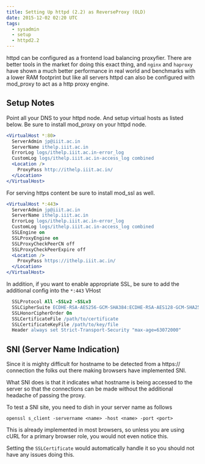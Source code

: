 ```yaml
---
title: Setting Up httpd (2.2) as ReverseProxy (OLD)
date: 2015-12-02 02:20 UTC
tags: 
  - sysadmin
  - setup
  - httpd2.2 
---
```


httpd can be configured as a frontend load balancing proxyfier. There are better
tools in the market for doing this exact thing, and `nginx` and `haproxy` have shown
a much better performance in real world and benchmarks with a lower RAM footprint
but like all servers httpd can also be configured with mod_proxy to act as a
http proxy engine.

Setup Notes
-----------

Point all your DNS to your httpd node. And setup virtual hosts as listed below.
Be sure to install mod_proxy on your httpd node.

~~~ apache
<VirtualHost *:80>                                                                     
  ServerAdmin jp@iiit.ac.in                                                          
  ServerName ithelp.iiit.ac.in                                                                 
  ErrorLog logs/ithelp.iiit.ac.in-error_log                                                 
  CustomLog logs/ithelp.iiit.ac.in-access_log combined                                       
  <Location />                                                                             
    ProxyPass http://ithelp.iiit.ac.in/                                                        
  </Location>                                                                               
</VirtualHost>
~~~

For serving https content be sure to install mod_ssl as well.

~~~ apache
<VirtualHost *:443>
  ServerAdmin jp@iiit.ac.in
  ServerName ithelp.iiit.ac.in
  ErrorLog logs/ithelp.iiit.ac.in-error_log
  CustomLog logs/ithelp.iiit.ac.in-access_log combined
  SSLEngine on
  SSLProxyEngine on
  SSLProxyCheckPeerCN off
  SSLProxyCheckPeerExpire off
  <Location />
    ProxyPass https://ithelp.iiit.ac.in/
  </Location>
</VirtualHost>
~~~

In addition, if you want to enable appropriate SSL, be sure to add the additional 
config into the `*:443` VHost

~~~ apache
  SSLProtocol All -SSLv2 -SSLv3
  SSLCipherSuite ECDHE-RSA-AES256-GCM-SHA384:ECDHE-RSA-AES128-GCM-SHA256:DHE-RSA-AES256-GCM-SHA384:DHE-RSA-AES128-GCM-SHA256:ECDHE-RSA-AES256-SHA384:ECDHE-RSA-AES128-SHA256:ECDHE-RSA-AES256-SHA:ECDHE-RSA-AES128-SHA:DHE-RSA-AES256-SHA256:DHE-RSA-AES128-SHA256:DHE-RSA-AES256-SHA:DHE-RSA-AES128-SHA:ECDHE-RSA-DES-CBC3-SHA:EDH-RSA-DES-CBC3-SHA:AES256-GCM-SHA384:AES128-GCM-SHA256:AES256-SHA256:AES128-SHA256:AES256-SHA:AES128-SHA:DES-CBC3-SHA:HIGH:!aNULL:!eNULL:!EXPORT:!DES:!MD5:!PSK:!RC4
  SSLHonorCipherOrder On
  SSLCertificateFile /path/to/certificate
  SSLCertificateKeyFile /path/to/key/file
  Header always set Strict-Transport-Security "max-age=63072000"
~~~

SNI (Server Name Indication)
---------------------------

Since it is mighty difficult for hostname to be detected from a https:// connection the 
folks out there making browsers have implemented SNI. 

What SNI does is that it indicates what hostname is being accessed to the server
so that the connections can be made without the additional headache of passing the
proxy.

To test a SNI site, you need to dish in your server name as follows

    openssl s_client -servername <name> -host <name> -port <port>

This is already implemented in most browsers, so unless you are using cURL for a primary
browser role, you would not even notice this. 

Setting the `SSLCertificate` would automatically handle it so you should not have
any issues doing this. 
